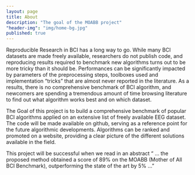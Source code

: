 ```yaml
---
layout: page
title: About
description: "The goal of the MOABB project"
"header-img": "img/home-bg.jpg"
published: true
---
```



Reproducible Research in BCI has a long way to go. While many BCI datasets are made freely available, researchers do not publish code, and reproducing results required to benchmark new algorithms turns out to be more tricky than it should be. Performances can be significantly impacted by parameters of the preprocessing steps, toolboxes used and implementation “tricks” that are almost never reported in the literature. As a results, there is no comprehensive benchmark of BCI algorithm, and newcomers are spending a tremendous amount of time browsing literature to find out what algorithm works best and on which dataset.

The Goal of this project is to build a comprehensive benchmark of popular BCI algorithms applied on an extensive list of freely available EEG dataset. The code will be made available on github, serving as a reference point for the future algorithmic developments. Algorithms can be ranked and promoted on a website, providing a clear picture of the different solutions available in the field.

This project will be successful when we read in an abstract “ … the proposed method obtained a score of 89% on the MOABB (Mother of All BCI Benchmark), outperforming the state of the art by 5% ...”
